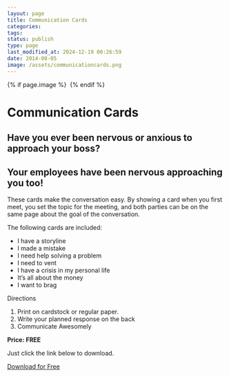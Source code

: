 ```yaml
---
layout: page
title: Communication Cards
categories: 
tags: 
status: publish
type: page
last_modified_at: 2024-12-19 00:26:59
date: 2014-08-05
image: /assets/communicationcards.png
---
```



{% if page.image %} <img src="{{ page.image }}" alt=""> {% endif %}
# Communication Cards
  
## Have you ever been nervous or anxious to approach your boss?


## Your employees have been nervous approaching you too!


These cards make the conversation easy. By showing a card when you first meet, you set the topic for the meeting, and both parties can be on the same page about the goal of the conversation.

The following cards are included:

* I have a storyline
* I made a mistake
* I need help solving a problem
* I need to vent
* I have a crisis in my personal life
* It’s all about the money
* I want to brag

Directions

1. Print on cardstock or regular paper.
2. Write your planned response on the back
3. Communicate Awesomely

**Price: FREE**

Just click the link below to download.

[Download for Free](https://www.dropbox.com/scl/fi/eas984hl59xdr7dvb1mqu/CommunicationCards-3.zip?dl=0&rlkey=farh1g1ow2cv4pxu0hf6qp8ea)

